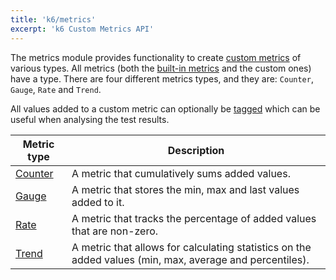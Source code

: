 ```yaml
---
title: 'k6/metrics'
excerpt: 'k6 Custom Metrics API'
---
```


The metrics module provides functionality to create [custom metrics](/using-k6/metrics) of various types. All metrics (both the [built-in metrics](/using-k6/metrics#built-in-metrics) and the custom ones) have a type. There are four different metrics types, and they are: `Counter`, `Gauge`, `Rate` and `Trend`.

All values added to a custom metric can optionally be [tagged](/using-k6/tags-and-groups) which can be useful when analysing the test results.

| Metric type                                                  | Description                                                                                              |
| ------------------------------------------------------------ | -------------------------------------------------------------------------------------------------------- |
| [Counter](/javascript-api/k6-metrics/counter) | A metric that cumulatively sums added values.                                                            |
| [Gauge](/javascript-api/k6-metrics/gauge)     | A metric that stores the min, max and last values added to it.                                           |
| [Rate](/javascript-api/k6-metrics/rate)       | A metric that tracks the percentage of added values that are non-zero.                                   |
| [Trend](/javascript-api/k6-metrics/trend)     | A metric that allows for calculating statistics on the added values (min, max, average and percentiles). |
